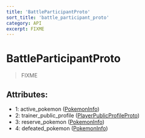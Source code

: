 ```yaml
---
title: 'BattleParticipantProto'
sort_title: 'battle_participant_proto'
category: API
excerpt: FIXME
---
```


# BattleParticipantProto

> FIXME

## Attributes:

- 1: active_pokemon ([PokemonInfo](../PokemonInfo/))
- 2: trainer_public_profile ([PlayerPublicProfileProto](../PlayerPublicProfileProto/))
- 3: reserve_pokemon ([PokemonInfo](../PokemonInfo/)) 
- 4: defeated_pokemon ([PokemonInfo](../PokemonInfo/)) 
